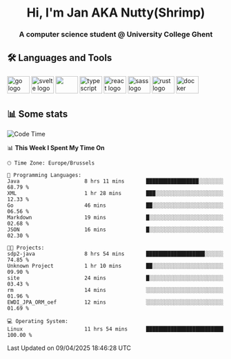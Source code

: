 <h1 align="center">Hi, I'm Jan AKA Nutty(Shrimp)</h1>
<h3 align="center">A computer science student @ University College Ghent</h3>

<h2 align="left">🛠️ Languages and Tools</h2>

###

<div align="left">
  <img src="https://cdn.jsdelivr.net/gh/devicons/devicon/icons/go/go-original.svg" height="40" width="52" alt="go logo"  />
  <img src="https://cdn.jsdelivr.net/gh/devicons/devicon@latest/icons/svelte/svelte-original.svg"  height="40" width="52" alt="svelte logo" />
  <img src="https://cdn.jsdelivr.net/gh/devicons/devicon@latest/icons/tailwindcss/tailwindcss-original.svg" height="40" width="52" />
  <img src="https://cdn.jsdelivr.net/gh/devicons/devicon/icons/typescript/typescript-original.svg" height="40" width="52" alt="typescript logo"  />
  <img src="https://cdn.jsdelivr.net/gh/devicons/devicon/icons/react/react-original.svg" height="40" width="52" alt="react logo"  />
  <img src="https://cdn.jsdelivr.net/gh/devicons/devicon/icons/sass/sass-original.svg" height="40" width="52" alt="sass logo"  />
  <img src="https://cdn.jsdelivr.net/gh/devicons/devicon@latest/icons/rust/rust-original.svg" height="40" width="52" alt="rust logo" />
  <img src="https://cdn.jsdelivr.net/gh/devicons/devicon/icons/docker/docker-original.svg" height="40" width="52" alt="docker logo"  />
</div>

<h2>📊 Some stats</h2>

<!--START_SECTION:waka-->
![Code Time](http://img.shields.io/badge/Code%20Time-5%2C811%20hrs%2041%20mins-blue)

📊 **This Week I Spent My Time On** 

```text
🕑︎ Time Zone: Europe/Brussels

💬 Programming Languages: 
Java                     8 hrs 11 mins       █████████████████░░░░░░░░   68.79 % 
XML                      1 hr 28 mins        ███░░░░░░░░░░░░░░░░░░░░░░   12.33 % 
Go                       46 mins             ██░░░░░░░░░░░░░░░░░░░░░░░   06.56 % 
Markdown                 19 mins             █░░░░░░░░░░░░░░░░░░░░░░░░   02.68 % 
JSON                     16 mins             █░░░░░░░░░░░░░░░░░░░░░░░░   02.30 % 

🐱‍💻 Projects: 
sdp2-java                8 hrs 54 mins       ███████████████████░░░░░░   74.85 % 
Unknown Project          1 hr 10 mins        ██░░░░░░░░░░░░░░░░░░░░░░░   09.90 % 
site                     24 mins             █░░░░░░░░░░░░░░░░░░░░░░░░   03.43 % 
rm                       14 mins             ░░░░░░░░░░░░░░░░░░░░░░░░░   01.96 % 
EWDI_JPA_ORM_oef         12 mins             ░░░░░░░░░░░░░░░░░░░░░░░░░   01.69 % 

💻 Operating System: 
Linux                    11 hrs 54 mins      █████████████████████████   100.00 % 
```


 Last Updated on 09/04/2025 18:46:28 UTC
<!--END_SECTION:waka-->
